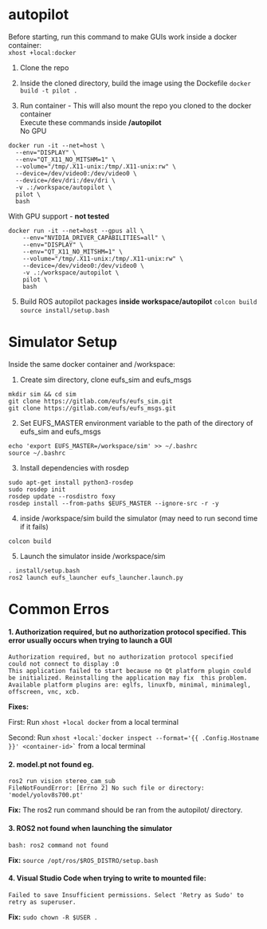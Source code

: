 # autopilot

Before starting, run this command to make GUIs work inside a docker container:  
```xhost +local:docker```

1. Clone the repo

3. Inside the cloned directory, build the image using the Dockefile
  ```docker build -t pilot .```

4. Run container  - This will also mount the repo you cloned to the docker container  
   Execute these commands inside **/autopilot**  
  No GPU
  ```
  docker run -it --net=host \
    --env="DISPLAY" \
    --env="QT_X11_NO_MITSHM=1" \
    --volume="/tmp/.X11-unix:/tmp/.X11-unix:rw" \
    --device=/dev/video0:/dev/video0 \
    --device=/dev/dri:/dev/dri \
    -v .:/workspace/autopilot \
    pilot \
    bash
  ```

With GPU support - **not tested**
  ```
  docker run -it --net=host --gpus all \
      --env="NVIDIA_DRIVER_CAPABILITIES=all" \
      --env="DISPLAY" \
      --env="QT_X11_NO_MITSHM=1" \
      --volume="/tmp/.X11-unix:/tmp/.X11-unix:rw" \
      --device=/dev/video0:/dev/video0 \
      -v .:/workspace/autopilot \
      pilot \
      bash
  ```

5. Build ROS autopilot packages **inside workspace/autopilot**
   ```colcon build```
   ```source install/setup.bash```

# Simulator Setup
Inside the same docker container and /workspace:  

1. Create sim directory, clone eufs_sim and eufs_msgs
 ```
 mkdir sim && cd sim
 git clone https://gitlab.com/eufs/eufs_sim.git
 git clone https://gitlab.com/eufs/eufs_msgs.git
 ```

2. Set EUFS_MASTER environment variable to the path of the directory of eufs_sim and eufs_msgs
```
echo 'export EUFS_MASTER=/workspace/sim' >> ~/.bashrc
source ~/.bashrc
```

3. Install dependencies with rosdep
```
sudo apt-get install python3-rosdep
sudo rosdep init
rosdep update --rosdistro foxy
rosdep install --from-paths $EUFS_MASTER --ignore-src -r -y
```

4. inside /workspace/sim build the simulator (may need to run second time if it fails)
```
colcon build
```

5. Launch the simulator inside /workspace/sim
```
. install/setup.bash
ros2 launch eufs_launcher eufs_launcher.launch.py
```

# Common Erros

#### 1. Authorization required, but no authorization protocol specified. This error usually occurs when trying to launch a GUI
```
Authorization required, but no authorization protocol specified
could not connect to display :0
This application failed to start because no Qt platform plugin could be initialized. Reinstalling the application may fix  this problem.
Available platform plugins are: eglfs, linuxfb, minimal, minimalegl, offscreen, vnc, xcb.
```
**Fixes:**

First: Run ```xhost +local docker``` from a local terminal

Second: Run ``` xhost +local:`docker inspect --format='{{ .Config.Hostname }}' <container-id>` ``` from a local terminal

#### 2. model.pt not found eg.
```
ros2 run vision stereo_cam_sub
FileNotFoundError: [Errno 2] No such file or directory: 'model/yolov8s700.pt'
```
**Fix:** The ros2 run command should be ran from the autopilot/ directory.

#### 3. ROS2 not found when launching the simulator
```
bash: ros2 command not found
```
**Fix:** ```source /opt/ros/$ROS_DISTRO/setup.bash```

#### 4. Visual Studio Code when trying to write to mounted file:
```
Failed to save Insufficient permissions. Select 'Retry as Sudo' to retry as superuser.
```
**Fix:** ```sudo chown -R $USER .```
